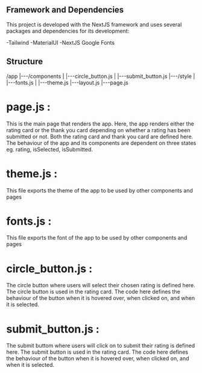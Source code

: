 
## Framework and Dependencies

This project is developed with the NextJS framework and uses several packages and dependencies for its development:

-Tailwind
-MaterialUI
-NextJS Google Fonts

## Structure

/app
|---/components
|     |---circle_button.js
|     |---submit_button.js
|---/style
|     |---fonts.js
|     |---theme.js
|---layout.js
|---page.js

# page.js :
This is the main page that renders the app. Here, the app renders either the rating card or the thank you card depending on whether a rating has been submitted or not.
Both the rating card and thank you card are defined here. The behaviour of the app and its components are dependent on three states eg. rating, isSelected, isSubmitted.

# theme.js :
This file exports the theme of the app to be used by other components and pages

# fonts.js :
This file exports the font of the app to be used by other components and pages

# circle_button.js :
The circle button where users will select their chosen rating is defined here. The circle button is used in the rating card. The code here defines the behaviour of the button when it is hovered over, when clicked on, and when it is selected.

# submit_button.js :
The submit buttom where users will click on to submit their rating is defined here. The submit button is used in the rating card. The code here defines the behaviour of the button when it is hovered over, when clicked on, and when it is selected.
